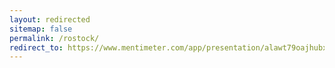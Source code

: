 ```yaml
---
layout: redirected
sitemap: false
permalink: /rostock/
redirect_to: https://www.mentimeter.com/app/presentation/alawt79oajhubxryb67t5pvbvjmb25o4/szz3qvmvay77
---
```


